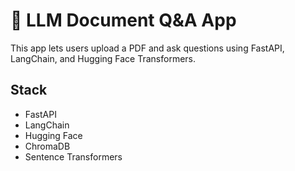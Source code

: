 # 🤖 LLM Document Q&A App
This app lets users upload a PDF and ask questions using FastAPI, LangChain, and Hugging Face Transformers.

## Stack
- FastAPI
- LangChain
- Hugging Face
- ChromaDB
- Sentence Transformers
